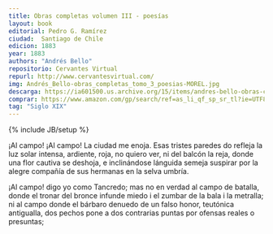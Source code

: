 ```yaml
---
title: Obras completas volumen III - poesías
layout: book
editorial: Pedro G. Ramírez
ciudad:  Santiago de Chile
edicion: 1883
year: 1883
authors: "Andrés Bello"
repositorio: Cervantes Virtual
repurl: http://www.cervantesvirtual.com/
img: Andrés_Bello-obras_completas_tomo_3_poesias-MOREL.jpg
descarga: https://ia601500.us.archive.org/15/items/andres-bello-obras-completas-tomo-3-poesias/Andr%C3%A9s_Bello_obras_completas_tomo_3_poesias.pdf
comprar: https://www.amazon.com/gp/search/ref=as_li_qf_sp_sr_tl?ie=UTF8&tag=morelcoop-20&keywords="andres bello" poesia&index=aps&camp=1789&creative=9325&linkCode=ur2&linkId=edf541ddd6ca0b703f0299f69da53e38
tag: "Siglo XIX"
---
```

{% include JB/setup %}

¡Al campo! ¡Al campo! La ciudad me enoja.
Esas tristes paredes do refleja
la luz solar intensa, ardiente, roja,
no quiero ver, ni del balcón la reja,
donde una flor cautiva se deshoja,
e inclinándose lánguida semeja
suspirar por la alegre compañía
de sus hermanas en la selva umbría.

¡Al campo! digo yo como Tancredo;
mas no en verdad al campo de batalla,
donde el tronar del bronce infunde miedo
i el zumbar de la bala i la metralla;
ni al campo donde el bárbaro denuedo
de un falso honor, teutónica antigualla,
dos pechos pone a dos contrarias puntas
por ofensas reales o presuntas;